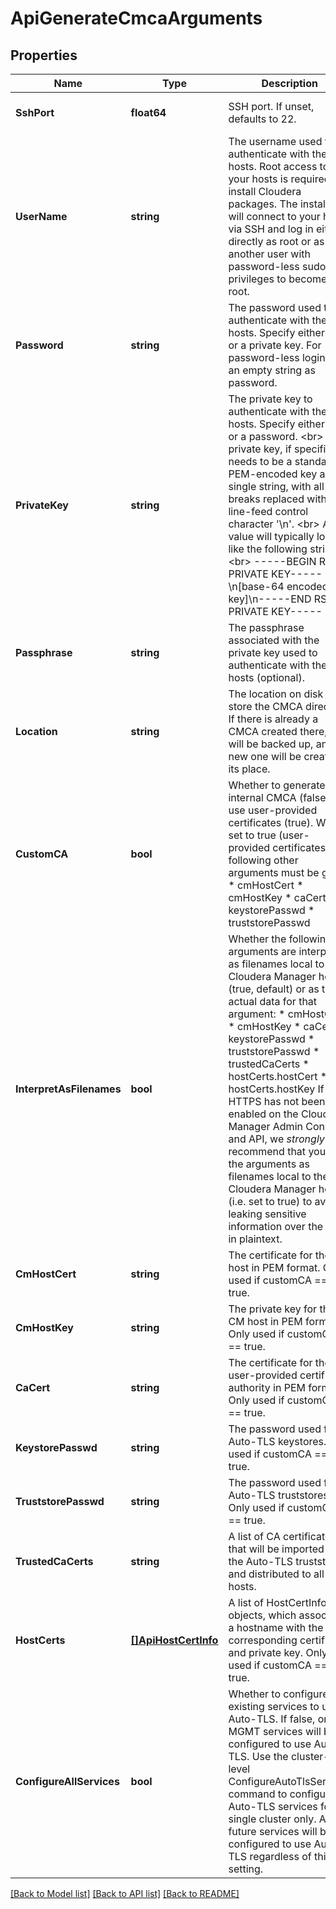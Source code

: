 # ApiGenerateCmcaArguments

## Properties
Name | Type | Description | Notes
------------ | ------------- | ------------- | -------------
**SshPort** | **float64** | SSH port. If unset, defaults to 22. | [optional] [default to null]
**UserName** | **string** | The username used to authenticate with the hosts. Root access to your hosts is required to install Cloudera packages. The installer will connect to your hosts via SSH and log in either directly as root or as another user with password-less sudo privileges to become root. | [optional] [default to null]
**Password** | **string** | The password used to authenticate with the hosts. Specify either this or a private key. For password-less login, use an empty string as password. | [optional] [default to null]
**PrivateKey** | **string** | The private key to authenticate with the hosts. Specify either this or a password. &lt;br&gt; The private key, if specified, needs to be a standard PEM-encoded key as a single string, with all line breaks replaced with the line-feed control character &#x27;\\n&#x27;. &lt;br&gt; A value will typically look like the following string: &lt;br&gt; -----BEGIN RSA PRIVATE KEY-----\\n[base-64 encoded key]\\n-----END RSA PRIVATE KEY----- &lt;br&gt; | [optional] [default to null]
**Passphrase** | **string** | The passphrase associated with the private key used to authenticate with the hosts (optional). | [optional] [default to null]
**Location** | **string** | The location on disk to store the CMCA directory. If there is already a CMCA created there, it will be backed up, and a new one will be created in its place. | [optional] [default to null]
**CustomCA** | **bool** | Whether to generate an internal CMCA (false) or use user-provided certificates (true).  When set to true (user-provided certificates), the following other arguments must be given: * cmHostCert * cmHostKey * caCert * keystorePasswd * truststorePasswd | [optional] [default to null]
**InterpretAsFilenames** | **bool** | Whether the following arguments are interpreted as filenames local to the Cloudera Manager host (true, default) or as the actual data for that argument: * cmHostCert * cmHostKey * caCert * keystorePasswd * truststorePasswd * trustedCaCerts * hostCerts.hostCert * hostCerts.hostKey  If HTTPS has not been enabled on the Cloudera Manager Admin Console and API, we *strongly* recommend that you pass the arguments as filenames local to the Cloudera Manager host (i.e. set to true) to avoid leaking sensitive information over the wire in plaintext. | [optional] [default to null]
**CmHostCert** | **string** | The certificate for the CM host in PEM format. Only used if customCA &#x3D;&#x3D; true. | [optional] [default to null]
**CmHostKey** | **string** | The private key for the CM host in PEM format. Only used if customCA &#x3D;&#x3D; true. | [optional] [default to null]
**CaCert** | **string** | The certificate for the user-provided certificate authority in PEM format. Only used if customCA &#x3D;&#x3D; true. | [optional] [default to null]
**KeystorePasswd** | **string** | The password used for all Auto-TLS keystores. Only used if customCA &#x3D;&#x3D; true. | [optional] [default to null]
**TruststorePasswd** | **string** | The password used for all Auto-TLS truststores. Only used if customCA &#x3D;&#x3D; true. | [optional] [default to null]
**TrustedCaCerts** | **string** | A list of CA certificates that will be imported into the Auto-TLS truststore and distributed to all hosts. | [optional] [default to null]
**HostCerts** | [**[]ApiHostCertInfo**](ApiHostCertInfo.md) | A list of HostCertInfo objects, which associate a hostname with the corresponding certificate and private key. Only used if customCA &#x3D;&#x3D; true. | [optional] [default to null]
**ConfigureAllServices** | **bool** | Whether to configure all existing services to use Auto-TLS. If false, only MGMT services will be configured to use Auto-TLS. Use the cluster-level ConfigureAutoTlsServices command to configure Auto-TLS services for a single cluster only.  All future services will be configured to use Auto-TLS regardless of this setting. | [optional] [default to null]

[[Back to Model list]](../README.md#documentation-for-models) [[Back to API list]](../README.md#documentation-for-api-endpoints) [[Back to README]](../README.md)

